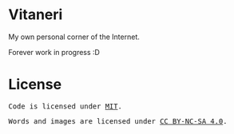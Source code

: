 # Vitaneri

My own personal corner of the Internet.

Forever work in progress :D

# License

<samp>Code is licensed under <a href='./LICENSE'>MIT</a>.</samp>

<samp>Words and images are licensed under <a href='https://creativecommons.org/licenses/by-nc-sa/4.0/'>CC BY-NC-SA 4.0</a>.</samp>

